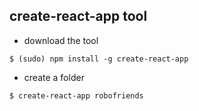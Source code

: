 ## create-react-app tool

- download the tool
```
$ (sudo) npm install -g create-react-app
```

- create a folder
```
$ create-react-app robofriends
```
